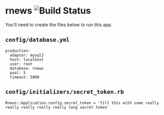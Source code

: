 rnews ![Build Status](https://secure.travis-ci.org/charliesome/rnews.png)
=====

You'll need to create the files below to run this app.

## `config/database.yml`

    production:
      adapter: mysql2
      host: localhost
      user: root
      database: rnews
      pool: 5
      timeout: 5000

## `config/initializers/secret_token.rb`

    Rnews::Application.config.secret_token = 'fill this with some really really really really really long secret token'

